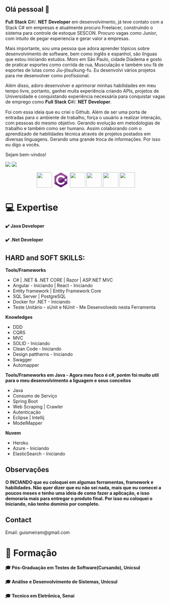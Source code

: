 ## Olá pessoal 👋

𝐅𝐮𝐥𝐥 𝐒𝐭𝐚𝐜𝐤 𝐂#/. 𝐍𝐄𝐓 𝐃𝐞𝐯𝐞𝐥𝐨𝐩𝐞𝐫 em desenvolvimento, já teve contato com a Stack C# em empresas e atualmente procuro Freelacer,  construindo o sistema para controle de estoque SESCON. Procuro vagas como Junior, com intuito de pegar experiencia e gerar valor a empresas.  

 
Mais importante, sou uma pessoa que adora aprender tópicos sobre desenvolvimento de software, bem como inglês e espanhol, são línguas que estou iniciando estudos. Moro em São Paulo, cidade Diadema e gosto de praticar esportes como corrida de rua, Musculação e também sou fã de esportes de lutas como Jiu-jitsu/kung-fu. Eu desenvolvi vários projetos para me desenvolver como profissional. 
 
Além disso, adoro desenvolver e aprimorar minhas habilidades em meu tempo livre, portanto, ganhei muita experiência criando APIs, projetos de Universidade e conquistando experiência necessária para conquistar vagas de emprego como 𝐅𝐮𝐥𝐥 𝐒𝐭𝐚𝐜𝐤 𝐂#/. 𝐍𝐄𝐓 𝐃𝐞𝐯𝐞𝐥𝐨𝐩𝐞𝐫. 
 
Foi com essa ideia que eu criei o Github. Além de ser uma porta de entradas para o ambiente de trabalho, força o usuário a realizar interação, com pessoas do mesmo objetivo. Gerando evolução em metodologias de trabalho e também como ser humano. Assim colaborando com o aprendizado de habilidades técnica através de projetos postados em diversas linguagens. Gerando uma grande troca de informações. Por isso eu digo a vocês. 
 
Sejam bem-vindos!  <br>

<p><div>
  <img height="180em" src="https://github-readme-stats.vercel.app/api?username=guismeiram&show_icons=true&theme=highcontrast&include_all_commits=true&count_private=true"/>
  <img height="180em" src="https://github-readme-stats.vercel.app/api/top-langs/?username=guismeiram&layout=compact&langs_count=7&theme=highcontrast"/>
</div></p>

<div style="text-align: center">
   <img height="48" width="48" src="https://cdn.jsdelivr.net/gh/devicons/devicon/icons/dotnetcore/dotnetcore-original.svg" />
   <img height="48" width="48" src="https://raw.githubusercontent.com/devicons/devicon/master/icons/csharp/csharp-original.svg">
   <img height="48" width="48" src="https://img.icons8.com/color/48/000000/microsoft-sql-server.png"/>
   <img height="48" width="48" src="https://cdn.jsdelivr.net/gh/devicons/devicon/icons/postgresql/postgresql-original.svg" />
   <img height="48" width="48" src="https://cdn.jsdelivr.net/gh/devicons/devicon/icons/git/git-plain.svg" /> 
   <img height="48" width="48" src="https://img.shields.io/badge/Heroku-430098?style=for-the-badge&logo=heroku&logoColor=white" />
</div>


#  💻 Expertise
#### <p>✔️ Java Developer</p>
#### <p>✔️ .Net Developer</p>

## HARD and SOFT SKILLS:

<b>Tools/Frameworks</b>
<ul>
  <li>C# | .NET & .NET CORE | Razor | ASP.NET MVC </li>
  <li>Angular - Iniciando | React - Iniciando</li>
  <li>Entity framework | Entity Framework Core</li>
  <li>SQL Server | PostgreSQL  </li> 
  <li>Docker for .NET - Iniciando</li>
  <li>Teste Unitário - xUnit e NUnit - Me Desenvolvedo nesta Ferramenta</li>
</ul>

<b>Knowledges</b>
<ul>
  <li>DDD</li>
  <li>CQRS</li>
  <li>MVC</li>
  <li>SOLID - Iniciando</li>
  <li>Clean Code - Iniciando</li>
  <li>Design pattherns - Iniciando</li> 
  <li>Swagger</li>
  <li>Automapper</li>
</ul>

<b>Tools/Frameworks em Java - Agora meu foco é c#, porém foi muito util para o meu desenvolvimento a liguagem e seus conceitos</b>
<ul>
  <li>Java </li>
  <li>Consumo de Serviço </li>
  <li>Spring Boot </li>
  <li>Web Scraping | Crawler </li> 
  <li>Autenticação</li>
  <li>Eclipse | Intellij</li>
  <li>ModelMapper</li>
</ul>

<b>Nuvem</b>
<ul>
   <li>Heroku</li>
   <li>Azure - Iniciando</li>
   <li>ElasticSearch - Iniciando</li>
</ul>

## Observações
<b>O INCIANDO que eu coloquei em algumas ferramentas, framework e habilidades. Não quer dizer que eu não sei nada, mais que eu comecei a 
poucos meses e tenho uma ideia de como fazer a aplicação, e isso demoraria mais para entregar o produto final. Por isso eu coloquei o Iniciando,
não tenho dominio por completo.</b><br>

## Contact
   <p>Email: guismeiram@gmail.com</p>

# 🧍 Formação
#### 🎓 Pós-Graduação em Testes de Software(Cursando), Unicsul
#### 🎓 Análise e Desenvolvimento de Sistemas, Unicsul
#### 🎓 Tecnico em Eletrônica, Senai
